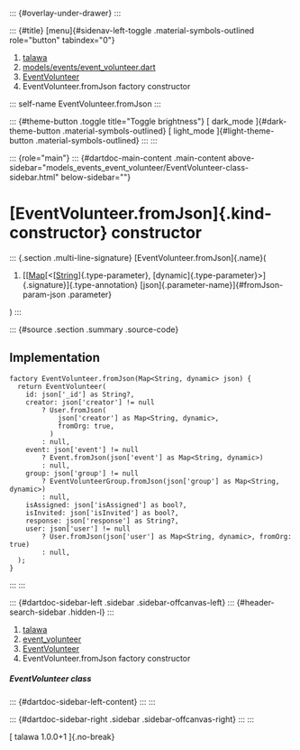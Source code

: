 ::: {#overlay-under-drawer}
:::

::: {#title}
[menu]{#sidenav-left-toggle .material-symbols-outlined role="button"
tabindex="0"}

1.  [talawa](../../index.html)
2.  [models/events/event_volunteer.dart](../../models_events_event_volunteer/)
3.  [EventVolunteer](../../models_events_event_volunteer/EventVolunteer-class.html)
4.  EventVolunteer.fromJson factory constructor

::: self-name
EventVolunteer.fromJson
:::

::: {#theme-button .toggle title="Toggle brightness"}
[ dark_mode ]{#dark-theme-button .material-symbols-outlined} [
light_mode ]{#light-theme-button .material-symbols-outlined}
:::
:::

::: {role="main"}
::: {#dartdoc-main-content .main-content above-sidebar="models_events_event_volunteer/EventVolunteer-class-sidebar.html" below-sidebar=""}
<div>

# [EventVolunteer.fromJson]{.kind-constructor} constructor

</div>

::: {.section .multi-line-signature}
[EventVolunteer.fromJson]{.name}(

1.  [[[Map](https://api.flutter.dev/flutter/dart-core/Map-class.html)[\<[[String](https://api.flutter.dev/flutter/dart-core/String-class.html)]{.type-parameter},
    [dynamic]{.type-parameter}\>]{.signature}]{.type-annotation}
    [json]{.parameter-name}]{#fromJson-param-json .parameter}

)
:::

::: {#source .section .summary .source-code}
## Implementation

``` language-dart
factory EventVolunteer.fromJson(Map<String, dynamic> json) {
  return EventVolunteer(
    id: json['_id'] as String?,
    creator: json['creator'] != null
        ? User.fromJson(
            json['creator'] as Map<String, dynamic>,
            fromOrg: true,
          )
        : null,
    event: json['event'] != null
        ? Event.fromJson(json['event'] as Map<String, dynamic>)
        : null,
    group: json['group'] != null
        ? EventVolunteerGroup.fromJson(json['group'] as Map<String, dynamic>)
        : null,
    isAssigned: json['isAssigned'] as bool?,
    isInvited: json['isInvited'] as bool?,
    response: json['response'] as String?,
    user: json['user'] != null
        ? User.fromJson(json['user'] as Map<String, dynamic>, fromOrg: true)
        : null,
  );
}
```
:::
:::

::: {#dartdoc-sidebar-left .sidebar .sidebar-offcanvas-left}
::: {#header-search-sidebar .hidden-l}
:::

1.  [talawa](../../index.html)
2.  [event_volunteer](../../models_events_event_volunteer/)
3.  [EventVolunteer](../../models_events_event_volunteer/EventVolunteer-class.html)
4.  EventVolunteer.fromJson factory constructor

##### EventVolunteer class

::: {#dartdoc-sidebar-left-content}
:::
:::

::: {#dartdoc-sidebar-right .sidebar .sidebar-offcanvas-right}
:::
:::

[ talawa 1.0.0+1 ]{.no-break}
